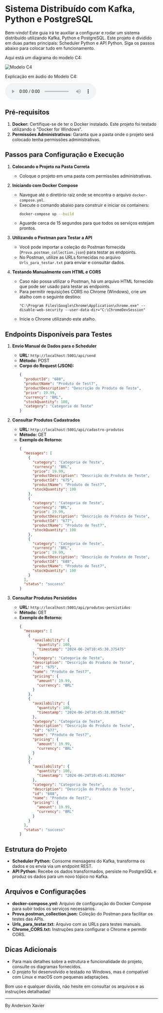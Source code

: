 # Sistema Distribuído com Kafka, Python e PostgreSQL

Bem-vindo! Este guia irá te auxiliar a configurar e rodar um sistema distribuído utilizando Kafka, Python e PostgreSQL. Este projeto é dividido em duas partes principais: Scheduler Python e API Python. Siga os passos abaixo para colocar tudo em funcionamento.

Aqui está um diagrama do modelo C4:

![Modelo C4](USE_P_TESTAR/C4Model.png)

Explicação em áudio do Modelo C4:

<audio controls>
  <source src="USE_P_TESTAR/ExplicandoGrafico.mp3" type="audio/mpeg">
  Seu navegador não suporta o elemento de áudio.
</audio>

## Pré-requisitos

1. **Docker:** Certifique-se de ter o Docker instalado. Este projeto foi testado utilizando o "Docker for Windows".
2. **Permissões Administrativas:** Garanta que a pasta onde o projeto será colocado tenha permissões administrativas.

## Passos para Configuração e Execução

1. **Colocando o Projeto na Pasta Correta**
   - Coloque o projeto em uma pasta com permissões administrativas.

2. **Iniciando com Docker Compose**
   - Navegue até o diretório raiz onde se encontra o arquivo `docker-compose.yml`.
   - Execute o comando abaixo para construir e iniciar os containers:
     ```sh
     docker-compose up --build
     ```
   - Aguarde cerca de 15 segundos para que todos os serviços estejam prontos.

3. **Utilizando o Postman para Testar a API**
   - Você pode importar a coleção do Postman fornecida (`Prova.postman_collection.json`) para testar as endpoints.
   - No Postman, utilize as URLs fornecidas no arquivo `Urls_para_testar.txt` para enviar e consultar dados.

4. **Testando Manualmente com HTML e CORS**
   - Caso não possa utilizar o Postman, há um arquivo HTML fornecido que pode ser usado para testar as endpoints.
   - Para permitir requisições CORS no Chrome (Windows), crie um atalho com o seguinte destino:
     ```
     "C:\Program Files\Google\Chrome\Application\chrome.exe" --disable-web-security --user-data-dir="C:\ChromeDevSession"
     ```
   - Inicie o Chrome utilizando este atalho.

## Endpoints Disponíveis para Testes

1. **Envio Manual de Dados para o Scheduler**
   - **URL:** `http://localhost:5001/api/send`
   - **Método:** POST
   - **Corpo do Request (JSON):**
     ```json
     {
       "productId": "688",
       "productName": "Produto de Test7",
       "productDescription": "Descrição do Produto de Teste",
       "price": 19.99,
       "currency": "BRL",
       "stockQuantity": 100,
       "category": "Categoria de Teste"
     }
     ```

2. **Consultar Produtos Cadastrados**
   - **URL:** `http://localhost:5001/api/cadastro-produtos`
   - **Método:** GET
   - **Exemplo de Retorno:**
     ```json
     {
       "messages": [
         {
           "category": "Categoria de Teste",
           "currency": "BRL",
           "price": 19.99,
           "productDescription": "Descrição do Produto de Teste",
           "productId": "675",
           "productName": "Produto de Test7",
           "stockQuantity": 100
         },
         {
           "category": "Categoria de Teste",
           "currency": "BRL",
           "price": 19.99,
           "productDescription": "Descrição do Produto de Teste",
           "productId": "677",
           "productName": "Produto de Test7",
           "stockQuantity": 100
         },
         {
           "category": "Categoria de Teste",
           "currency": "BRL",
           "price": 19.99,
           "productDescription": "Descrição do Produto de Teste",
           "productId": "688",
           "productName": "Produto de Test7",
           "stockQuantity": 100
         }
       ],
       "status": "success"
     }
     ```

3. **Consultar Produtos Persistidos**
   - **URL:** `http://localhost:5001/api/produtos-persistidos`
   - **Método:** GET
   - **Exemplo de Retorno:**
     ```json
     {
       "messages": [
         {
           "availability": {
             "quantity": 100,
             "timestamp": "2024-06-24T10:45:30.375475"
           },
           "category": "Categoria de Teste",
           "description": "Descrição do Produto de Teste",
           "id": "675",
           "name": "Produto de Test7",
           "pricing": {
             "amount": 19.99,
             "currency": "BRL"
           }
         },
         {
           "availability": {
             "quantity": 100,
             "timestamp": "2024-06-24T10:45:38.807542"
           },
           "category": "Categoria de Teste",
           "description": "Descrição do Produto de Teste",
           "id": "677",
           "name": "Produto de Test7",
           "pricing": {
             "amount": 19.99,
             "currency": "BRL"
           }
         },
         {
           "availability": {
             "quantity": 100,
             "timestamp": "2024-06-24T10:45:41.852964"
           },
           "category": "Categoria de Teste",
           "description": "Descrição do Produto de Teste",
           "id": "688",
           "name": "Produto de Test7",
           "pricing": {
             "amount": 19.99,
             "currency": "BRL"
           }
         }
       ],
       "status": "success"
     }
     ```

## Estrutura do Projeto

- **Scheduler Python:** Consome mensagens do Kafka, transforma os dados e os envia via um endpoint REST.
- **API Python:** Recebe os dados transformados, persiste no PostgreSQL e produz os dados para um novo tópico no Kafka.

## Arquivos e Configurações
- **docker-compose.yml:** Arquivo de configuração do Docker Compose para subir todos os serviços necessários.
- **Prova.postman_collection.json:** Coleção do Postman para facilitar os testes das APIs.
- **Urls_para_testar.txt:** Arquivo com as URLs para testes manuais.
- **Chrome_CORS.txt:** Instruções para configurar o Chrome e permitir CORS.

## Dicas Adicionais
- Para mais detalhes sobre a estrutura e funcionalidade do projeto, consulte os diagramas fornecidos.
- O projeto foi desenvolvido e testado no Windows, mas é compatível com Linux e macOS com pequenas adaptações.

Bom uso e qualquer dúvida, não hesite em consultar os arquivos e as instruções detalhadas!

---

By Anderson Xavier
